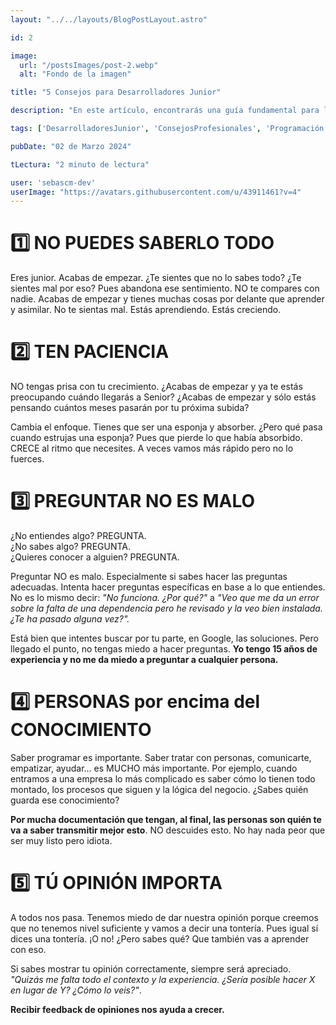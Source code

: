 ```yaml
---
layout: "../../layouts/BlogPostLayout.astro"

id: 2

image:
  url: "/postsImages/post-2.webp"
  alt: "Fondo de la imagen"

title: "5 Consejos para Desarrolladores Junior"

description: "En este artículo, encontrarás una guía fundamental para los desarrolladores junior que están dando sus primeros pasos en el emocionante mundo de la programación. Desde cómo lidiar con el inevitable sentimiento de no saberlo todo hasta la importancia de cultivar habilidades interpersonales, estos cinco consejos te orientarán en tu viaje de crecimiento profesional. Aprende a tener paciencia con tu desarrollo, no temas hacer preguntas y recuerda que tu opinión es valiosa. ¡Sumérgete en este breve pero poderoso consejo y prepárate para crecer en tu carrera como desarrollador!"

tags: ['DesarrolladoresJunior', 'ConsejosProfesionales', 'Programación', 'DesarrolloWeb ']

pubDate: "02 de Marzo 2024"

tLectura: "2 minuto de lectura"

user: 'sebascm-dev'
userImage: "https://avatars.githubusercontent.com/u/43911461?v=4"
---
```




# 1️⃣ NO PUEDES SABERLO TODO

Eres junior. Acabas de empezar. ¿Te sientes que no lo sabes todo? ¿Te sientes mal por eso? Pues abandona ese sentimiento. NO te compares con nadie. Acabas de empezar y tienes muchas cosas por delante que aprender y asimilar. No te sientas mal. Estás aprendiendo. Estás creciendo.

# 2️⃣ TEN PACIENCIA

NO tengas prisa con tu crecimiento. ¿Acabas de empezar y ya te estás preocupando cuándo llegarás a Senior? ¿Acabas de empezar y sólo estás pensando cuántos meses pasarán por tu próxima subida?

Cambia el enfoque. Tienes que ser una esponja y absorber. ¿Pero qué pasa cuando estrujas una esponja? Pues que pierde lo que había absorbido. CRECE al ritmo que necesites. A veces vamos más rápido pero no lo fuerces.

# 3️⃣ PREGUNTAR NO ES MALO

¿No entiendes algo? PREGUNTA.<br>
¿No sabes algo? PREGUNTA.<br>
¿Quieres conocer a alguien? PREGUNTA.

Preguntar NO es malo. Especialmente si sabes hacer las preguntas adecuadas. Intenta hacer preguntas específicas en base a lo que entiendes. No es lo mismo decir: *"No funciona. ¿Por qué?"* a *"Veo que me da un error sobre la falta de una dependencia pero he revisado y la veo bien instalada. ¿Te ha pasado alguna vez?".*

Está bien que intentes buscar por tu parte, en Google, las soluciones. Pero llegado el punto, no tengas miedo a hacer preguntas. **Yo tengo 15 años de experiencia y no me da miedo a preguntar a cualquier persona.**

# 4️⃣ PERSONAS por encima del CONOCIMIENTO

Saber programar es importante. Saber tratar con personas, comunicarte, empatizar, ayudar... es MUCHO más importante. Por ejemplo, cuando entramos a una empresa lo más complicado es saber cómo lo tienen todo montado, los procesos que siguen y la lógica del negocio. ¿Sabes quién guarda ese conocimiento?

**Por mucha documentación que tengan, al final, las personas son quién te va a saber transmitir mejor esto**. NO descuides esto. No hay nada peor que ser muy listo pero idiota.

# 5️⃣ TÚ OPINIÓN IMPORTA

A todos nos pasa. Tenemos miedo de dar nuestra opinión porque creemos que no tenemos nivel suficiente y vamos a decir una tontería. Pues igual sí dices una tontería. ¡O no! ¿Pero sabes qué? Que también vas a aprender con eso.

Si sabes mostrar tu opinión correctamente, siempre será apreciado. *"Quizás me falta todo el contexto y la experiencia. ¿Sería posible hacer X en lugar de Y? ¿Cómo lo veis?"*.

**Recibir feedback de opiniones nos ayuda a crecer.**